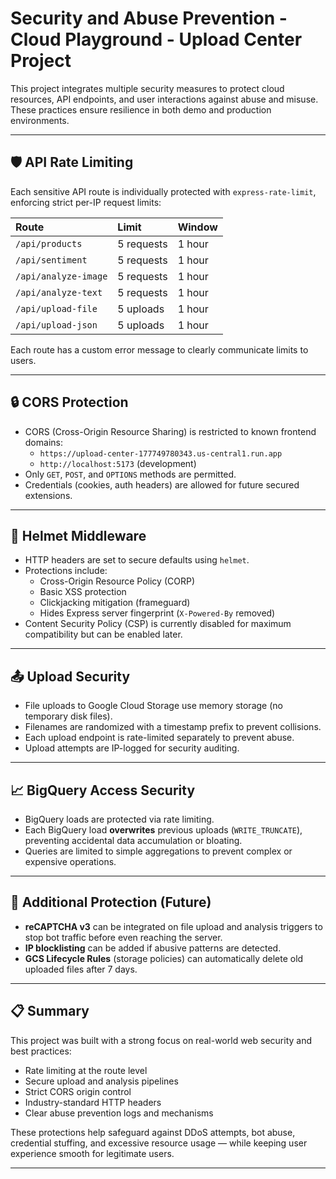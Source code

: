 # Security and Abuse Prevention - Cloud Playground - Upload Center Project

This project integrates multiple security measures to protect cloud resources, API endpoints, and user interactions against abuse and misuse. These practices ensure resilience in both demo and production environments.

---

## 🛡️ API Rate Limiting

Each sensitive API route is individually protected with `express-rate-limit`, enforcing strict per-IP request limits:

| Route                | Limit      | Window |
| :------------------- | :--------- | :----- |
| `/api/products`      | 5 requests | 1 hour |
| `/api/sentiment`     | 5 requests | 1 hour |
| `/api/analyze-image` | 5 requests | 1 hour |
| `/api/analyze-text`  | 5 requests | 1 hour |
| `/api/upload-file`   | 5 uploads  | 1 hour |
| `/api/upload-json`   | 5 uploads  | 1 hour |

Each route has a custom error message to clearly communicate limits to users.

---

## 🔒 CORS Protection

- CORS (Cross-Origin Resource Sharing) is restricted to known frontend domains:
  - `https://upload-center-177749780343.us-central1.run.app`
  - `http://localhost:5173` (development)
- Only `GET`, `POST`, and `OPTIONS` methods are permitted.
- Credentials (cookies, auth headers) are allowed for future secured extensions.

---

## 🔐 Helmet Middleware

- HTTP headers are set to secure defaults using `helmet`.
- Protections include:
  - Cross-Origin Resource Policy (CORP)
  - Basic XSS protection
  - Clickjacking mitigation (frameguard)
  - Hides Express server fingerprint (`X-Powered-By` removed)
- Content Security Policy (CSP) is currently disabled for maximum compatibility but can be enabled later.

---

## 📤 Upload Security

- File uploads to Google Cloud Storage use memory storage (no temporary disk files).
- Filenames are randomized with a timestamp prefix to prevent collisions.
- Each upload endpoint is rate-limited separately to prevent abuse.
- Upload attempts are IP-logged for security auditing.

---

## 📈 BigQuery Access Security

- BigQuery loads are protected via rate limiting.
- Each BigQuery load **overwrites** previous uploads (`WRITE_TRUNCATE`), preventing accidental data accumulation or bloating.
- Queries are limited to simple aggregations to prevent complex or expensive operations.

---

## 🧠 Additional Protection (Future)

- **reCAPTCHA v3** can be integrated on file upload and analysis triggers to stop bot traffic before even reaching the server.
- **IP blocklisting** can be added if abusive patterns are detected.
- **GCS Lifecycle Rules** (storage policies) can automatically delete old uploaded files after 7 days.

---

## 📋 Summary

This project was built with a strong focus on real-world web security and best practices:

- Rate limiting at the route level
- Secure upload and analysis pipelines
- Strict CORS origin control
- Industry-standard HTTP headers
- Clear abuse prevention logs and mechanisms

These protections help safeguard against DDoS attempts, bot abuse, credential stuffing, and excessive resource usage — while keeping user experience smooth for legitimate users.

---
